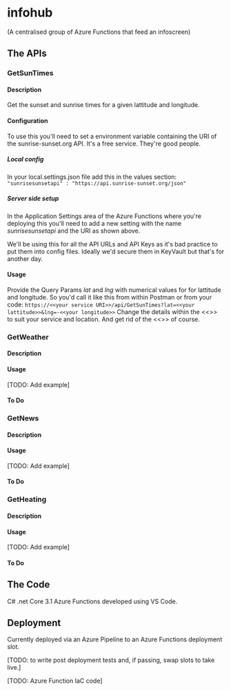 # infohub
(A centralised group of Azure Functions that feed an infoscreen)

## The APIs

### GetSunTimes

#### Description
Get the sunset and sunrise times for a given lattitude and longitude.

#### Configuration

To use this you'll need to set a environment variable containing the URI of the sunrise-sunset.org API. It's a free service. They're good people.

##### Local config
In your local.settings.json file add this in the values section:
```"sunrisesunsetapi" : "https://api.sunrise-sunset.org/json"```

##### Server side setup
In the Application Settings area of the Azure Functions where you're deploying this you'll need to add a new setting with the name _sunrisesunsetapi_ and the URI as shown above.

We'll be using this for all the API URLs and API Keys as it's bad practice to put them into config files.
Ideally we'd secure them in KeyVault but that's for another day.

#### Usage
Provide the Query Params _lat_ and _lng_ with numerical values for for lattitude and longitude. So you'd call it like this from within Postman or from your code:
```https://<<your service URI>>/api/GetSunTimes?lat=<<your lattitude>>&lng=-<<your longitude>>```
Change the details within the <<>> to suit your service and location. And get rid of the <<>> of course.



### GetWeather

#### Description

#### Usage

[TODO: Add example]

#### To Do


### GetNews

#### Description

#### Usage

[TODO: Add example]

#### To Do


### GetHeating

#### Description

#### Usage

[TODO: Add example]

#### To Do




## The Code

C# .net Core 3.1 Azure Functions developed using VS Code.

## Deployment

Currently deployed via an Azure Pipeline to an Azure Functions deployment slot.

[TODO: to write post deployment tests and, if passing, swap slots to take live.]

[TODO: Azure Function IaC code]